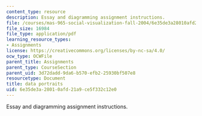```yaml
---
content_type: resource
description: Essay and diagramming assignment instructions.
file: /courses/mas-965-social-visualization-fall-2004/6e35de3a28010afd21a9ce5f332c12e0_assn8.pdf
file_size: 16984
file_type: application/pdf
learning_resource_types:
- Assignments
license: https://creativecommons.org/licenses/by-nc-sa/4.0/
ocw_type: OCWFile
parent_title: Assignments
parent_type: CourseSection
parent_uid: 3d72dadd-9da6-b570-efb2-25930bf507e8
resourcetype: Document
title: data portraits
uid: 6e35de3a-2801-0afd-21a9-ce5f332c12e0
---
```

Essay and diagramming assignment instructions.